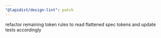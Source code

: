 ```yaml
---
"@lapidist/design-lint": patch
---
```


refactor remaining token rules to read flattened spec tokens and update tests accordingly
